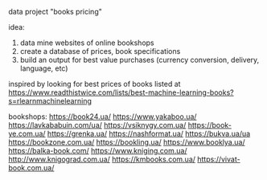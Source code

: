 data project "books pricing"

idea:
1) data mine websites of online bookshops
2) create a database of prices, book specifications
3) build an output for best value purchases (currency conversion, delivery, language, etc)

inspired by looking for best prices of books listed at https://www.readthistwice.com/lists/best-machine-learning-books?s=rlearnmachinelearning

bookshops:
https://book24.ua/
https://www.yakaboo.ua/
https://lavkababuin.com/ua/
https://vsiknygy.com.ua/
https://book-ye.com.ua/
https://grenka.ua/
https://nashformat.ua/
https://bukva.ua/ua
https://bookzone.com.ua/
https://bookling.ua/
https://www.booklya.ua/
https://balka-book.com/
https://www.kniging.com.ua/
http://www.knigograd.com.ua/
https://kmbooks.com.ua/
https://vivat-book.com.ua/
